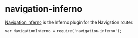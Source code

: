 ﻿# navigation-inferno
[Navigation Inferno](http://grahammendick.github.io/navigation/) is the Inferno plugin for the Navigation router.

    var NavigationInferno = require('navigation-inferno');
